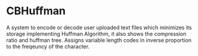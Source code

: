 # CBHuffman
A system to encode or decode user uploaded text files which minimizes its storage implementing Huffman
Algorithm, it also shows the compression ratio and huffman tree. Assigns variable length codes in inverse proportion
to the freqeuncy of the character.
